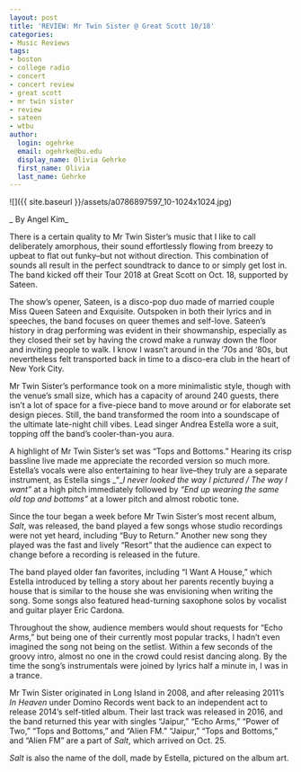 ```yaml
---
layout: post
title: 'REVIEW: Mr Twin Sister @ Great Scott 10/18'
categories:
- Music Reviews
tags:
- boston
- college radio
- concert
- concert review
- great scott
- mr twin sister
- review
- sateen
- wtbu
author:
  login: ogehrke
  email: ogehrke@bu.edu
  display_name: Olivia Gehrke
  first_name: Olivia
  last_name: Gehrke
---
```

![]({{ site.baseurl }}/assets/a0786897597_10-1024x1024.jpg)

_ By Angel Kim_

There is a certain quality to Mr Twin Sister’s music that I like to call deliberately amorphous, their sound effortlessly flowing from breezy to upbeat to flat out funky–but not without direction. This combination of sounds all result in the perfect soundtrack to dance to or simply get lost in. The band kicked off their Tour 2018 at Great Scott on Oct. 18, supported by Sateen.

The show’s opener, Sateen, is a disco-pop duo made of married couple Miss Queen Sateen and Exquisite. Outspoken in both their lyrics and in speeches, the band focuses on queer themes and self-love. Sateen’s history in drag performing was evident in their showmanship, especially as they closed their set by having the crowd make a runway down the floor and inviting people to walk. I know I wasn’t around in the ‘70s and ‘80s, but nevertheless felt transported back in time to a disco-era club in the heart of New York City.

Mr Twin Sister’s performance took on a more minimalistic style, though with the venue’s small size, which has a capacity of around 240 guests, there isn’t a lot of space for a five-piece band to move around or for elaborate set design pieces. Still, the band transformed the room into a soundscape of the ultimate late-night chill vibes. Lead singer Andrea Estella wore a suit, topping off the band’s cooler-than-you aura.

A highlight of Mr Twin Sister’s set was “Tops and Bottoms.” Hearing its crisp bassline live made me appreciate the recorded version so much more. Estella’s vocals were also entertaining to hear live–they truly are a separate instrument, as Estella sings _“__I never looked the way I pictured / The way I want”_ at a high pitch immediately followed by _“End up wearing the same old top and bottoms”_ at a lower pitch and almost robotic tone.

Since the tour began a week before Mr Twin Sister’s most recent album, _Salt_, was released, the band played a few songs whose studio recordings were not yet heard, including “Buy to Return.” Another new song they played was the fast and lively “Resort” that the audience can expect to change before a recording is released in the future.

The band played older fan favorites, including “I Want A House,” which Estella introduced by telling a story about her parents recently buying a house that is similar to the house she was envisioning when writing the song. Some songs also featured head-turning saxophone solos by vocalist and guitar player Eric Cardona.

Throughout the show, audience members would shout requests for “Echo Arms,” but being one of their currently most popular tracks, I hadn’t even imagined the song not being on the setlist. Within a few seconds of the groovy intro, almost no one in the crowd could resist dancing along. By the time the song’s instrumentals were joined by lyrics half a minute in, I was in a trance.

Mr Twin Sister originated in Long Island in 2008, and after releasing 2011’s _In Heaven_ under Domino Records went back to an independent act to release 2014’s self-titled album. Their last track was released in 2016, and the band returned this year with singles “Jaipur,” “Echo Arms,” “Power of Two,” “Tops and Bottoms,” and “Alien FM.” “Jaipur,” “Tops and Bottoms,” and “Alien FM” are a part of _Salt_, which arrived on Oct. 25.

_Salt_ is also the name of the doll, made by Estella, pictured on the album art.
